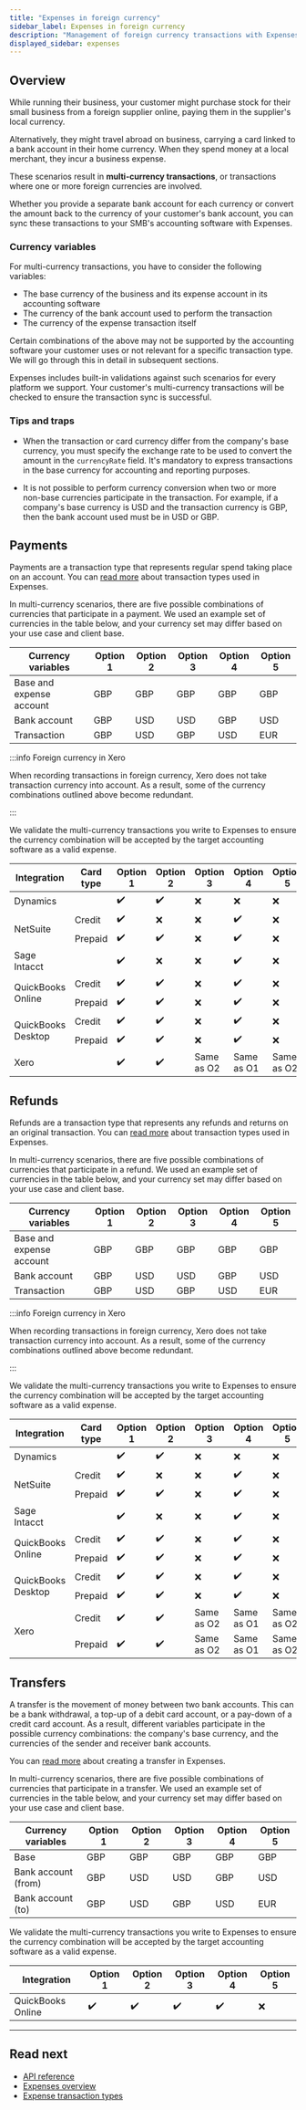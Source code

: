```yaml
---
title: "Expenses in foreign currency"
sidebar_label: Expenses in foreign currency
description: "Management of foreign currency transactions with Expenses"
displayed_sidebar: expenses
---
```


## Overview

While running their business, your customer might purchase stock for their small business from a foreign supplier online, paying them in the supplier's local currency.

Alternatively, they might travel abroad on business, carrying a card linked to a bank account in their home currency. When they spend money at a local merchant, they incur a business expense.

These scenarios result in **multi-currency transactions**, or transactions where one or more foreign currencies are involved.

Whether you provide a separate bank account for each currency or convert the amount back to the currency of your customer's bank account, you can sync these transactions to your SMB's accounting software with Expenses.

### Currency variables

For multi-currency transactions, you have to consider the following variables:

- The base currency of the business and its expense account in its accounting software
- The currency of the bank account used to perform the transaction
- The currency of the expense transaction itself

Certain combinations of the above may not be supported by the accounting software your customer uses or not relevant for a specific transaction type. We will go through this in detail in subsequent sections.

Expenses includes built-in validations against such scenarios for every platform we support. Your customer's multi-currency transactions will be checked to ensure the transaction sync is successful.

### Tips and traps

- When the transaction or card currency differ from the company's base currency, you must specify the exchange rate to be used to convert the amount in the `currencyRate` field. It's mandatory to express transactions in the base currency for accounting and reporting purposes.

- It is not possible to perform currency conversion when two or more non-base currencies participate in the transaction. For example, if a company's base currency is USD and the transaction currency is GBP, then the bank account used must be in USD or GBP.

## Payments

Payments are a transaction type that represents regular spend taking place on an account. You can [read more](/expenses/sync-process/expense-transactions#transaction-types) about transaction types used in Expenses.

In multi-currency scenarios, there are five possible combinations of currencies that participate in a payment. We used an example set of currencies in the table below, and your currency set may differ based on your use case and client base.

| Currency variables       | Option 1 | Option 2 | Option 3 | Option 4 | Option 5 |
| ------------------------ | -------- | -------- | -------- | -------- | -------- |
| Base and expense account | GBP      | GBP      | GBP      | GBP      | GBP      |
| Bank account             | GBP      | USD      | USD      | GBP      | USD      |
| Transaction              | GBP      | USD      | GBP      | USD      | EUR      |

:::info Foreign currency in Xero

When recording transactions in foreign currency, Xero does not take transaction currency into account. As a result, some of the currency combinations outlined above become redundant.

:::

We validate the multi-currency transactions you write to Expenses to ensure the currency combination will be accepted by the target accounting software as a valid expense.

<table>
  <thead>
    <tr>
      <th>Integration</th>
      <th>Card type</th>
      <th>Option 1</th>
      <th>Option 2</th>
      <th>Option 3</th>
      <th>Option 4</th>
      <th>Option 5</th>
    </tr>
  </thead>
  <tbody>
    <tr>
      <td>Dynamics</td>
      <td></td>
      <td>✔️</td>
      <td>✔️</td>
      <td>❌</td>
      <td>❌</td>
      <td>❌</td>
    </tr>
    <tr>
      <td rowspan="2">NetSuite</td>
      <td>Credit</td>
      <td>✔️</td>
      <td>❌</td>
      <td>❌</td>
      <td>✔️</td>
      <td>❌</td>
    </tr>
    <tr>
      <td>Prepaid</td>
      <td>✔️</td>
      <td>✔️</td>
      <td>❌</td>
      <td>✔️</td>
      <td>❌</td>
    </tr>
    <tr>
      <td>Sage Intacct</td>
      <td></td>
      <td>✔️</td>
      <td>❌</td>
      <td>❌</td>
      <td>✔️</td>
      <td>❌</td>
    </tr>
    <tr>
      <td rowspan="2">QuickBooks Online</td>
      <td>Credit</td>
      <td>✔️</td>
      <td>✔️</td>
      <td>❌</td>
      <td>✔️</td>
      <td>❌</td>
    </tr>
    <tr>
      <td>Prepaid</td>
      <td>✔️</td>
      <td>✔️</td>
      <td>❌</td>
      <td>✔️</td>
      <td>❌</td>
    </tr>
    <tr>
      <td rowspan="2">QuickBooks Desktop</td>
      <td>Credit</td>
      <td>✔️</td>
      <td>✔️</td>
      <td>❌</td>
      <td>✔️</td>
      <td>❌</td>
    </tr>
    <tr>
      <td>Prepaid</td>
      <td>✔️</td>
      <td>✔️</td>
      <td>❌</td>
      <td>✔️</td>
      <td>❌</td>
    </tr>
    <tr>
      <td>Xero</td>
      <td></td>
      <td>✔️</td>
      <td>✔️</td>
      <td>Same as O2</td>
      <td>Same as O1</td>
      <td>Same as O2</td>
    </tr>
  </tbody>
</table>

## Refunds

Refunds are a transaction type that represents any refunds and returns on an original transaction. You can [read more](/expenses/sync-process/expense-transactions#transaction-types) about transaction types used in Expenses.

In multi-currency scenarios, there are five possible combinations of currencies that participate in a refund. We used an example set of currencies in the table below, and your currency set may differ based on your use case and client base.

| Currency variables       | Option 1 | Option 2 | Option 3 | Option 4 | Option 5 |
| ------------------------ | -------- | -------- | -------- | -------- | -------- |
| Base and expense account | GBP      | GBP      | GBP      | GBP      | GBP      |
| Bank account             | GBP      | USD      | USD      | GBP      | USD      |
| Transaction              | GBP      | USD      | GBP      | USD      | EUR      |

:::info Foreign currency in Xero

When recording transactions in foreign currency, Xero does not take transaction currency into account. As a result, some of the currency combinations outlined above become redundant.

:::

We validate the multi-currency transactions you write to Expenses to ensure the currency combination will be accepted by the target accounting software as a valid expense.

<table>
  <thead>
    <tr>
      <th>Integration</th>
      <th>Card type</th>
      <th>Option 1</th>
      <th>Option 2</th>
      <th>Option 3</th>
      <th>Option 4</th>
      <th>Option 5</th>
    </tr>
  </thead>
  <tbody>
    <tr>
      <td>Dynamics</td>
      <td></td>
      <td>✔️</td>
      <td>✔️</td>
      <td>❌</td>
      <td>❌</td>
      <td>❌</td>
    </tr>
    <tr>
      <td rowspan="2">NetSuite</td>
      <td>Credit</td>
      <td>✔️</td>
      <td>❌</td>
      <td>❌</td>
      <td>✔️</td>
      <td>❌</td>
    </tr>
    <tr>
      <td>Prepaid</td>
      <td>✔️</td>
      <td>✔️</td>
      <td>❌</td>
      <td>✔️</td>
      <td>❌</td>
    </tr>
    <tr>
      <td>Sage Intacct</td>
      <td></td>
      <td>✔️</td>
      <td>❌</td>
      <td>❌</td>
      <td>✔️</td>
      <td>❌</td>
    </tr>
    <tr>
      <td rowspan="2">QuickBooks Online</td>
      <td>Credit</td>
      <td>✔️</td>
      <td>✔️</td>
      <td>❌</td>
      <td>✔️</td>
      <td>❌</td>
    </tr>
    <tr>
      <td>Prepaid</td>
      <td>✔️</td>
      <td>✔️</td>
      <td>❌</td>
      <td>✔️</td>
      <td>❌</td>
    </tr>
    <tr>
      <td rowspan="2">QuickBooks Desktop</td>
      <td>Credit</td>
      <td>✔️</td>
      <td>✔️</td>
      <td>❌</td>
      <td>✔️</td>
      <td>❌</td>
    </tr>
    <tr>
      <td>Prepaid</td>
      <td>✔️</td>
      <td>✔️</td>
      <td>❌</td>
      <td>✔️</td>
      <td>❌</td>
    </tr>
    <tr>
      <td rowspan="2">Xero</td>
      <td>Credit</td>
      <td>✔️</td>
      <td>✔️</td>
      <td>Same as O2</td>
      <td>Same as O1</td>
      <td>Same as O2</td>
    </tr>
    <tr>
      <td>Prepaid</td>
      <td>✔️</td>
      <td>✔️</td>
      <td>Same as O2</td>
      <td>Same as O1</td>
      <td>Same as O2</td>
    </tr>
  </tbody>
</table>

## Transfers

A transfer is the movement of money between two bank accounts. This can be a bank withdrawal, a top-up of a debit card account, or a pay-down of a credit card account. As a result, different variables participate in the possible currency combinations: the company's base currency, and the currencies of the sender and receiver bank accounts.

You can [read more](/expenses/sync-process/transfer-transactions) about creating a transfer in Expenses.

In multi-currency scenarios, there are five possible combinations of currencies that participate in a transfer. We used an example set of currencies in the table below, and your currency set may differ based on your use case and client base.

| Currency variables  | Option 1 | Option 2 | Option 3 | Option 4 | Option 5 |
| ------------------- | -------- | -------- | -------- | -------- | -------- |
| Base                | GBP      | GBP      | GBP      | GBP      | GBP      |
| Bank account (from) | GBP      | USD      | USD      | GBP      | USD      |
| Bank account (to)   | GBP      | USD      | GBP      | USD      | EUR      |

We validate the multi-currency transactions you write to Expenses to ensure the currency combination will be accepted by the target accounting software as a valid expense.

| Integration       | Option 1 | Option 2 | Option 3 | Option 4 | Option 5 |
| ----------------- | -------- | -------- | -------- | -------- | -------- |
| QuickBooks Online | ✔️       | ✔️       | ✔️       | ✔️       | ❌       |

---

## Read next

- [API reference](/sync-for-expenses-api#/)
- [Expenses overview](/expenses/overview)
- [Expense transaction types](/expenses/sync-process/expense-transactions#transaction-types)
